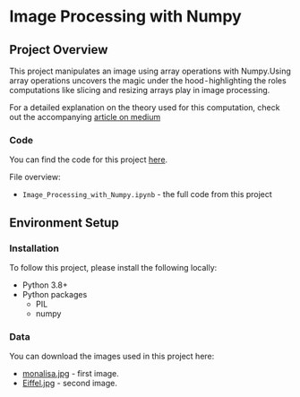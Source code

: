 # Image Processing with Numpy
## Project Overview
This project manipulates an image using array operations with Numpy.Using array operations uncovers the magic under the hood - highlighting the roles computations like slicing and resizing arrays play in image processing.


For a detailed explanation on the theory used for this computation, check out the accompanying [article on medium](https://medium.com/@ayoakinkugbe/numpylisa-10-image-processing-steps-using-numpy-f747534cc667)
### Code
You can find the code for this project [here](https://github.com/ayoakin/Image-Processing-with-NumPy/blob/main/Image_Processing_with_Numpy.ipynb).

File overview:

* `Image_Processing_with_Numpy.ipynb` - the full code from this project


## Environment Setup

### Installation
To follow this project, please install the following locally:

* Python 3.8+
* Python packages
  * PIL
  * numpy

### Data

You can download the images used in this project here:

* [monalisa.jpg](https://github.com/ayoakin/Image-Processing-with-NumPy/blob/main/Images/monalisa.jpg) - first image.
* [Eiffel.jpg](https://github.com/ayoakin/Image-Processing-with-NumPy/blob/main/Images/Eiffel.jpg) - second image.

